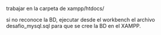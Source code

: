 trabajar en la carpeta de xampp/htdocs/

si no reconoce la BD, ejecutar desde el workbench el archivo desafio_mysql.sql para que se cree la BD en el XAMPP.

